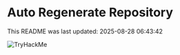 # Auto Regenerate Repository

This README was last updated: 2025-08-28 06:43:42

 ![TryHackMe](https://tryhackme.com/badge/533634)
